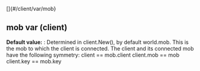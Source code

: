 []{#/client/var/mob}
## mob var (client)
**Default value:**
:   Determined in client.New(), by default world.mob.
This is the mob to which the client is connected. The client and its
connected mob have the following symmetry: client == mob.client
client.mob == mob client.key == mob.key